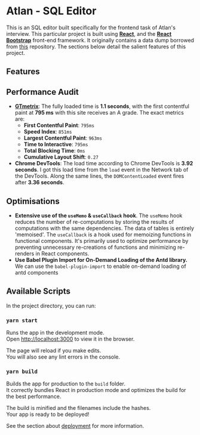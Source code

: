 # Atlan - SQL Editor

This is an SQL editor built specifically for the frontend task of Atlan's interview. This particular project is built using **[React](https://reactjs.org/)**, and the **[React Bootstrap](https://react-bootstrap.github.io/)** front-end framework. It originally contains a data dump borrowed from [this](https://github.com/graphql-compose/graphql-compose-examples/tree/master/examples/northwind/data/csv) repository. The sections below detail the salient features of this project.

## Features

<!-- 1. **Tab Based Interface**: An easy-to-use tab based interface allows the user to switch between multiple queries at once. Want to view a table _and_ run a query at the same time? Sure, go right ahead. Each tab maintains its own separate state, so as long as you don't reload the page, you can jump right back to where you left a tab.
2. **Dynamic Table Views**: The list of tables is fetched at first, but the actual data isn't. Only when you click on the name of a table, are the entries fetched. Keeping the application lightweight, and blazing fast.
3. **Defining Custom Types for Columns**: Each person is not the same; similarly, each column is not the same. You might want to specify certain processing functions: want to parse an image, or return an integer. You can do all this, and the table will display the processed result.
4. **Result Statistics**: The user will also be alerted about the time taken to complete a query, giving the user a measure to check the performance of the system.
5. **Ability to save the results as JSON, XML, or CSV**: This application includes functionality to save the results of a query in JSON, XML, and CSV formats. _**Pro Tip**: You can also save a query,so that you don't have to type the same thing twice!_ -->

## Performance Audit

- **[GTmetrix](https://gtmetrix.com/)**: The fully loaded time is **1.1 seconds**, with the first contentful paint at **795 ms** with this site receives an A grade.
The exact metrics are:
  - **First Contentful Paint**: `795ms`
  - **Speed Index**: `851ms`
  - **Largest Contentful Paint**: `963ms`
  - **Time to Interactive**: `795ms`
  - **Total Blocking Time**: `0ms`
  - **Cumulative Layout Shift**: `0.27`
- **Chrome DevTools**: The load time according to Chrome DevTools is **3.92 seconds**. I got this load time from the `load` event in the Network tab of the DevTools. Along the same lines, the `DOMContentLoaded` event fires after **3.36 seconds**.


## Optimisations
- **Extensive use of the `useMemo` & `useCallback` hook**. The `useMemo` hook reduces the number of re-computations by storing the results of computations with the same dependencies. The data of tables is entirely 'memoised'. The `useCallback` is a hook used for memoizing functions in functional components. It's primarily used to optimize performance by preventing unnecessary re-creations of functions and minimizing re-renders in React components.
- **Use Babel Plugin Import for On-Demand Loading of the Antd library.** 
  We can use the `babel-plugin-import` to enable on-demand loading of antd components


## Available Scripts

In the project directory, you can run:

### `yarn start`

Runs the app in the development mode.\
Open [http://localhost:3000](http://localhost:3000) to view it in the browser.

The page will reload if you make edits.\
You will also see any lint errors in the console.

### `yarn build`

Builds the app for production to the `build` folder.\
It correctly bundles React in production mode and optimizes the build for the best performance.

The build is minified and the filenames include the hashes.\
Your app is ready to be deployed!

See the section about [deployment](https://facebook.github.io/create-react-app/docs/deployment) for more information.